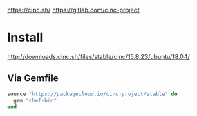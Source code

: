 https://cinc.sh/
https://gitlab.com/cinc-project

# Install

http://downloads.cinc.sh/files/stable/cinc/15.8.23/ubuntu/18.04/

## Via Gemfile

```ruby
source "https://packagecloud.io/cinc-project/stable" do
  gem "chef-bin"
end
```
